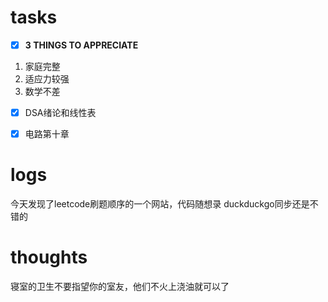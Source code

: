 # tasks
- [x] **3 THINGS TO APPRECIATE**
1. 家庭完整
2. 适应力较强
3. 数学不差
- [x] DSA绪论和线性表
- [x] 电路第十章


# logs
今天发现了leetcode刷题顺序的一个网站，代码随想录
duckduckgo同步还是不错的



# thoughts
寝室的卫生不要指望你的室友，他们不火上浇油就可以了